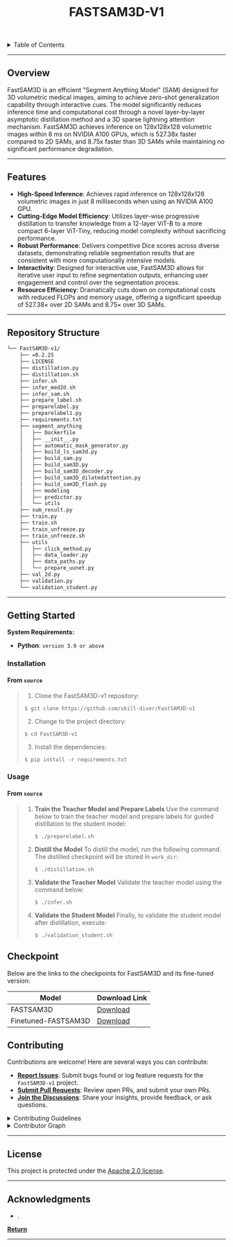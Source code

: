 <p align="center">
    <h1 align="center">FASTSAM3D-V1</h1>
</p>

<br><!-- TABLE OF CONTENTS -->
<details>
  <summary>Table of Contents</summary><br>

- [ Overview](#-overview)
- [ Features](#-features)
- [ Repository Structure](#-repository-structure)
- [ Modules](#-modules)
- [ Getting Started](#-getting-started)
  - [ Installation](#-installation)
  - [ Usage](#-usage)
  - [ Tests](#-tests)
- [ Project Roadmap](#-project-roadmap)
- [ Contributing](#-contributing)
- [ License](#-license)
- [ Acknowledgments](#-acknowledgments)
</details>
<hr>

## Overview

FastSAM3D is an efficient "Segment Anything Model" (SAM) designed for 3D volumetric medical images, aiming to achieve zero-shot generalization capability through interactive cues. The model significantly reduces inference time and computational cost through a novel layer-by-layer asymptotic distillation method and a 3D sparse lightning attention mechanism. FastSAM3D achieves inference on 128x128x128 volumetric images within 8 ms on NVIDIA A100 GPUs, which is 527.38x faster compared to 2D SAMs, and 8.75x faster than 3D SAMs while maintaining no significant performance degradation.


---

## Features

- **High-Speed Inference**: Achieves rapid inference on 128x128x128 volumetric images in just 8 milliseconds when using an NVIDIA A100 GPU.
- **Cutting-Edge Model Efficiency**: Utilizes layer-wise progressive distillation to transfer knowledge from a 12-layer ViT-B to a more compact 6-layer ViT-Tiny, reducing model complexity without sacrificing performance.
- **Robust Performance**: Delivers competitive Dice scores across diverse datasets, demonstrating reliable segmentation results that are consistent with more computationally intensive models.
- **Interactivity**: Designed for interactive use, FastSAM3D allows for iterative user input to refine segmentation outputs, enhancing user engagement and control over the segmentation process.
- **Resource Efficiency**: Dramatically cuts down on computational costs with reduced FLOPs and memory usage, offering a significant speedup of 527.38× over 2D SAMs and 8.75× over 3D SAMs.


---

##  Repository Structure

```sh
└── FastSAM3D-v1/
    ├── =0.2.25
    ├── LICENSE
    ├── distillation.py
    ├── distillation.sh
    ├── infer.sh
    ├── infer_med2d.sh
    ├── infer_sam.sh
    ├── prepare_label.sh
    ├── preparelabel.py
    ├── preparelabel1.py
    ├── requirements.txt
    ├── segment_anything
    │   ├── Dockerfile
    │   ├── __init__.py
    │   ├── automatic_mask_generator.py
    │   ├── build_ls_sam3d.py
    │   ├── build_sam.py
    │   ├── build_sam3D.py
    │   ├── build_sam3D_decoder.py
    │   ├── build_sam3D_dilatedattention.py
    │   ├── build_sam3D_flash.py
    │   ├── modeling
    │   ├── predictor.py
    │   └── utils
    ├── sum_result.py
    ├── train.py
    ├── train.sh
    ├── train_unfreeze.py
    ├── train_unfreeze.sh
    ├── utils
    │   ├── click_method.py
    │   ├── data_loader.py
    │   ├── data_paths.py
    │   └── prepare_uunet.py
    ├── val_2d.py
    ├── validation.py
    └── validation_student.py
```

---

##  Getting Started

**System Requirements:**

* **Python**: `version 3.9 or above`

###  Installation

<h4>From <code>source</code></h4>

> 1. Clone the FastSAM3D-v1 repository:
>
> ```console
> $ git clone https://github.com/skill-diver/FastSAM3D-v1
> ```
>
> 2. Change to the project directory:
> ```console
> $ cd FastSAM3D-v1
> ```
>
> 3. Install the dependencies:
> ```console
> $ pip install -r requirements.txt
> ```

###  Usage

<h4>From <code>source</code></h4>

> 1. **Train the Teacher Model and Prepare Labels**
>    Use the command below to train the teacher model and prepare labels for guided distillation to the student model:
>    ```console
>    $ ./preparelabel.sh
>    ```
>
> 2. **Distill the Model**
>    To distill the model, run the following command. The distilled checkpoint will be stored in `work_dir`:
>    ```console
>    $ ./distillation.sh
>    ```
>
> 3. **Validate the Teacher Model**
>    Validate the teacher model using the command below:
>    ```console
>    $ ./infer.sh
>    ```
>
> 4. **Validate the Student Model**
>    Finally, to validate the student model after distillation, execute:
>    ```console
>    $ ./validation_student.sh
>    ```



## Checkpoint

Below are the links to the checkpoints for FastSAM3D and its fine-tuned version:

| Model                | Download Link |
|----------------------|---------------|
| FASTSAM3D            | [Download](https://drive.google.com/file/d/1-rvRh1VYeBSWmAqNUS-9lKomtiaNXCL8/view?usp=sharing) |
| Finetuned-FASTSAM3D  | [Download](https://drive.google.com/file/d/1bL-Q1zxYGwjBylnC9QmXRL-WhST3ti2T/view?usp=sharing) |


##  Contributing

Contributions are welcome! Here are several ways you can contribute:

- **[Report Issues](https://github.com/skill-diver/FastSAM3D-v1/issues)**: Submit bugs found or log feature requests for the `FastSAM3D-v1` project.
- **[Submit Pull Requests](https://github.com/skill-diver/FastSAM3D-v1/blob/main/CONTRIBUTING.md)**: Review open PRs, and submit your own PRs.
- **[Join the Discussions](https://github.com/skill-diver/FastSAM3D-v1/discussions)**: Share your insights, provide feedback, or ask questions.

<details closed>
<summary>Contributing Guidelines</summary>

1. **Fork the Repository**: Start by forking the project repository to your github account.
2. **Clone Locally**: Clone the forked repository to your local machine using a git client.
   ```sh
   git clone https://github.com/skill-diver/FastSAM3D-v1
   ```
3. **Create a New Branch**: Always work on a new branch, giving it a descriptive name.
   ```sh
   git checkout -b new-feature-x
   ```
4. **Make Your Changes**: Develop and test your changes locally.
5. **Commit Your Changes**: Commit with a clear message describing your updates.
   ```sh
   git commit -m 'Implemented new feature x.'
   ```
6. **Push to github**: Push the changes to your forked repository.
   ```sh
   git push origin new-feature-x
   ```
7. **Submit a Pull Request**: Create a PR against the original project repository. Clearly describe the changes and their motivations.
8. **Review**: Once your PR is reviewed and approved, it will be merged into the main branch. Congratulations on your contribution!
</details>

<details closed>
<summary>Contributor Graph</summary>
<br>
<p align="center">
   <a href="https://github.com{/skill-diver/FastSAM3D-v1/}graphs/contributors">
      <img src="https://contrib.rocks/image?repo=skill-diver/FastSAM3D-v1">
   </a>
</p>
</details>

---

##  License

This project is protected under the [Apache 2.0 license](LICENSE). 

---

##  Acknowledgments

- .

[**Return**](#-overview)

---
